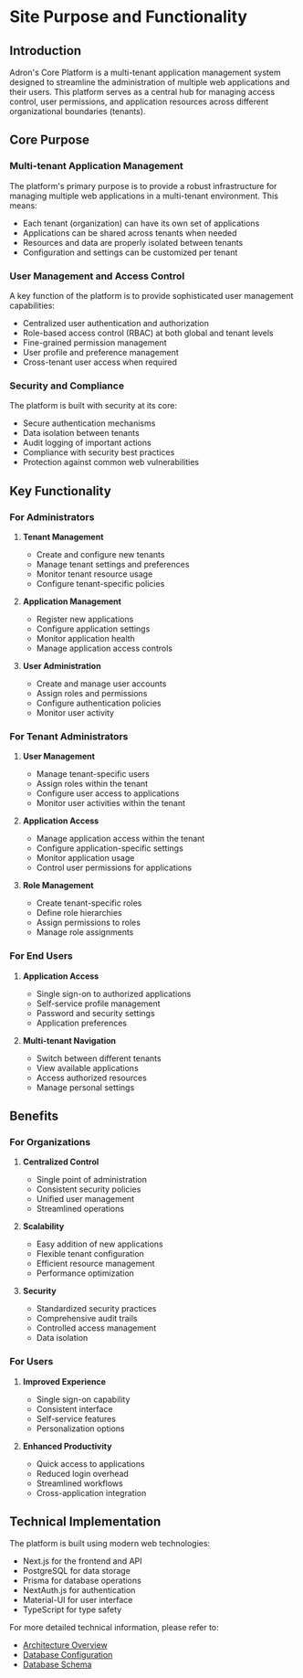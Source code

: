 # Site Purpose and Functionality

## Introduction

Adron's Core Platform is a multi-tenant application management system designed to streamline the administration of multiple web applications and their users. This platform serves as a central hub for managing access control, user permissions, and application resources across different organizational boundaries (tenants).

## Core Purpose

### Multi-tenant Application Management
The platform's primary purpose is to provide a robust infrastructure for managing multiple web applications in a multi-tenant environment. This means:
- Each tenant (organization) can have its own set of applications
- Applications can be shared across tenants when needed
- Resources and data are properly isolated between tenants
- Configuration and settings can be customized per tenant

### User Management and Access Control
A key function of the platform is to provide sophisticated user management capabilities:
- Centralized user authentication and authorization
- Role-based access control (RBAC) at both global and tenant levels
- Fine-grained permission management
- User profile and preference management
- Cross-tenant user access when required

### Security and Compliance
The platform is built with security at its core:
- Secure authentication mechanisms
- Data isolation between tenants
- Audit logging of important actions
- Compliance with security best practices
- Protection against common web vulnerabilities

## Key Functionality

### For Administrators
1. **Tenant Management**
   - Create and configure new tenants
   - Manage tenant settings and preferences
   - Monitor tenant resource usage
   - Configure tenant-specific policies

2. **Application Management**
   - Register new applications
   - Configure application settings
   - Monitor application health
   - Manage application access controls

3. **User Administration**
   - Create and manage user accounts
   - Assign roles and permissions
   - Configure authentication policies
   - Monitor user activity

### For Tenant Administrators
1. **User Management**
   - Manage tenant-specific users
   - Assign roles within the tenant
   - Configure user access to applications
   - Monitor user activities within the tenant

2. **Application Access**
   - Manage application access within the tenant
   - Configure application-specific settings
   - Monitor application usage
   - Control user permissions for applications

3. **Role Management**
   - Create tenant-specific roles
   - Define role hierarchies
   - Assign permissions to roles
   - Manage role assignments

### For End Users
1. **Application Access**
   - Single sign-on to authorized applications
   - Self-service profile management
   - Password and security settings
   - Application preferences

2. **Multi-tenant Navigation**
   - Switch between different tenants
   - View available applications
   - Access authorized resources
   - Manage personal settings

## Benefits

### For Organizations
1. **Centralized Control**
   - Single point of administration
   - Consistent security policies
   - Unified user management
   - Streamlined operations

2. **Scalability**
   - Easy addition of new applications
   - Flexible tenant configuration
   - Efficient resource management
   - Performance optimization

3. **Security**
   - Standardized security practices
   - Comprehensive audit trails
   - Controlled access management
   - Data isolation

### For Users
1. **Improved Experience**
   - Single sign-on capability
   - Consistent interface
   - Self-service features
   - Personalization options

2. **Enhanced Productivity**
   - Quick access to applications
   - Reduced login overhead
   - Streamlined workflows
   - Cross-application integration

## Technical Implementation
The platform is built using modern web technologies:
- Next.js for the frontend and API
- PostgreSQL for data storage
- Prisma for database operations
- NextAuth.js for authentication
- Material-UI for user interface
- TypeScript for type safety

For more detailed technical information, please refer to:
- [Architecture Overview](architecture.md)
- [Database Configuration](database-config.md)
- [Database Schema](database-schema.md) 